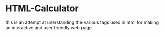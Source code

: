 # HTML-Calculator
this is an attempt at unerstanding the various tags used in html for making an interactive and user friendly web page
